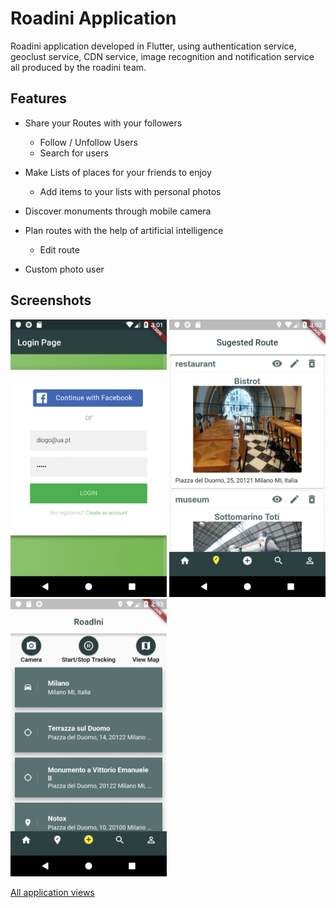 # Roadini Application

Roadini application developed in Flutter, using authentication service, geoclust service, CDN service, image recognition and notification service all produced by the roadini team.

## Features
 * Share your Routes with your followers
 	* Follow / Unfollow Users
	 * Search for users
 * Make Lists of places for your friends to enjoy  
 	* Add items to your lists with personal photos
 
* Discover monuments through mobile camera
 * Plan routes with the help of artificial intelligence
	* Edit route
 * Custom photo user

## Screenshots
<p>
<img src="init.gif" width="250">
<img src="sug.gif" width="250">
<img src="post.gif" width="250">
</p>


[All application views](https://www.youtube.com/watch?v=npnYk19KACw&feature=youtu.be&fbclid=IwAR1rIURui_20bFpbyiJyUjV0KC6G5DXC6NNN7waxf2qCfKsG6bNxrAe87mE)
